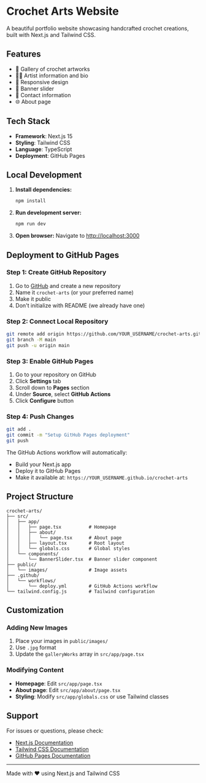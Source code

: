 # Crochet Arts Website

A beautiful portfolio website showcasing handcrafted crochet creations, built with Next.js and Tailwind CSS.

## Features

- 🎨 Gallery of crochet artworks
- 👩‍🎨 Artist information and bio
- 📱 Responsive design
- 🎠 Banner slider
- 📧 Contact information
- 🌐 About page

## Tech Stack

- **Framework**: Next.js 15
- **Styling**: Tailwind CSS
- **Language**: TypeScript
- **Deployment**: GitHub Pages

## Local Development

1. **Install dependencies:**
   ```bash
   npm install
   ```

2. **Run development server:**
   ```bash
   npm run dev
   ```

3. **Open browser:**
   Navigate to [http://localhost:3000](http://localhost:3000)

## Deployment to GitHub Pages

### Step 1: Create GitHub Repository

1. Go to [GitHub](https://github.com) and create a new repository
2. Name it `crochet-arts` (or your preferred name)
3. Make it public
4. Don't initialize with README (we already have one)

### Step 2: Connect Local Repository

```bash
git remote add origin https://github.com/YOUR_USERNAME/crochet-arts.git
git branch -M main
git push -u origin main
```

### Step 3: Enable GitHub Pages

1. Go to your repository on GitHub
2. Click **Settings** tab
3. Scroll down to **Pages** section
4. Under **Source**, select **GitHub Actions**
5. Click **Configure** button

### Step 4: Push Changes

```bash
git add .
git commit -m "Setup GitHub Pages deployment"
git push
```

The GitHub Actions workflow will automatically:
- Build your Next.js app
- Deploy it to GitHub Pages
- Make it available at: `https://YOUR_USERNAME.github.io/crochet-arts`

## Project Structure

```
crochet-arts/
├── src/
│   ├── app/
│   │   ├── page.tsx          # Homepage
│   │   ├── about/
│   │   │   └── page.tsx      # About page
│   │   ├── layout.tsx        # Root layout
│   │   └── globals.css       # Global styles
│   └── components/
│       └── BannerSlider.tsx  # Banner slider component
├── public/
│   └── images/               # Image assets
├── .github/
│   └── workflows/
│       └── deploy.yml        # GitHub Actions workflow
└── tailwind.config.js        # Tailwind configuration
```

## Customization

### Adding New Images

1. Place your images in `public/images/`
2. Use `.jpg` format
3. Update the `galleryWorks` array in `src/app/page.tsx`

### Modifying Content

- **Homepage**: Edit `src/app/page.tsx`
- **About page**: Edit `src/app/about/page.tsx`
- **Styling**: Modify `src/app/globals.css` or use Tailwind classes

## Support

For issues or questions, please check:
- [Next.js Documentation](https://nextjs.org/docs)
- [Tailwind CSS Documentation](https://tailwindcss.com/docs)
- [GitHub Pages Documentation](https://docs.github.com/en/pages)

---

Made with ❤️ using Next.js and Tailwind CSS
